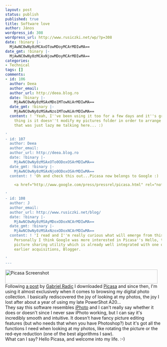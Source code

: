 ```yaml
---
layout: post
status: publish
published: true
title: Software love
author: János
wordpress_id: 308
wordpress_url: http://www.rusiczki.net/wp/?p=308
date: !binary |-
  MjAwNC0wNy0zMCAxOTowMDoyMCArMDIwMA==
date_gmt: !binary |-
  MjAwNC0wNy0zMCAxNjowMDoyMCArMDIwMA==
categories:
- Technical
tags: []
comments:
- id: 106
  author: Deea
  author_email: 
  author_url: http://deea.blog.ro
  date: !binary |-
    MjAwNC0wNy0zMSAxMDo1MTowNiArMDIwMA==
  date_gmt: !binary |-
    MjAwNC0wNy0zMSAwNzo1MTowNiArMDIwMA==
  content: ! 'Yeah, I''ve been using it too for a few days and it''s great...the only
    thing is it doesn''t modify my pictures folder in order to arrange them but hey,
    that was just lazy me talking here... :)

'
- id: 107
  author: Deea
  author_email: 
  author_url: http://deea.blog.ro
  date: !binary |-
    MjAwNC0wNy0zMSAxOTo0ODoxOSArMDIwMA==
  date_gmt: !binary |-
    MjAwNC0wNy0zMSAxNjo0ODoxOSArMDIwMA==
  content: ! 'Oh and check this out...Picasa now belongs to Google :)

    <a href="http://www.google.com/press/pressrel/picasa.html" rel="nofollow">http://www.google.com/press/pressrel/picasa.html</a>

'
- id: 108
  author: J
  author_email: 
  author_url: http://www.rusiczki.net/blog/
  date: !binary |-
    MjAwNC0wNy0zMSAyMDoxODoxNCArMDIwMA==
  date_gmt: !binary |-
    MjAwNC0wNy0zMSAxNzoxODoxNCArMDIwMA==
  content: ! 'I read and I''m really curious what will emerge from this joint venture.
    Personally I think Google was more interested in Picasa''s Hello, the company''s
    picture sharing utility which is already well integrated with one of Google''s
    earlier acquisitions, Blogger.

'
---
```

<p><img src="http://www.rusiczki.net/blog/blogpics/picasa_screenshot.jpg" width="490" height="45" border="0" alt="Picasa Screenshot" class="image" /><br />
Following <a href="http://www.timbru.com/jurnal/2004/Jul/gen_iphoto_pentru_windows">a post</a> by <a href="http://www.timbru.com">Gabriel Radic</a> I downloaded <a href="http://www.picasa.com/">Picasa</a> and since then, I'm using it almost exclusively when it comes to browsing my digital photo collection. I basically rediscovered the joy of looking at my photos, the joy I lost after about a year of using my late PowerShot A20...<br />
They say this software resembles <a href="http://www.apple.com/iphoto">iPhoto</a> and I can't really say whether it does or doesn't since I never saw iPhoto working, but I can say it's incredibly smooth and intuitive. It doesn't have fancy picture editing features (but who needs that when you have Photoshop?) but it's got all the functions I need when looking at my photos, like rotating the picture or the red-eye reduction (one of the best algorithms I saw).<br />
What can I say? Hello Picasa, and welcome into my life. :-)</p>
